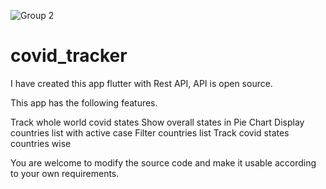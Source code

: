 ![Group 2](https://user-images.githubusercontent.com/47206155/147916110-d19e051b-3246-4377-a807-a1ff4d4a7e9f.png)
# covid_tracker

I have created this app flutter with Rest API, API is open source. 


This app has the following features. 

Track whole world covid states
Show overall states in Pie Chart 
Display countries list with active case 
Filter countries list 
Track covid states countries wise

You are welcome to modify the source code and make it usable according to your own requirements. 
